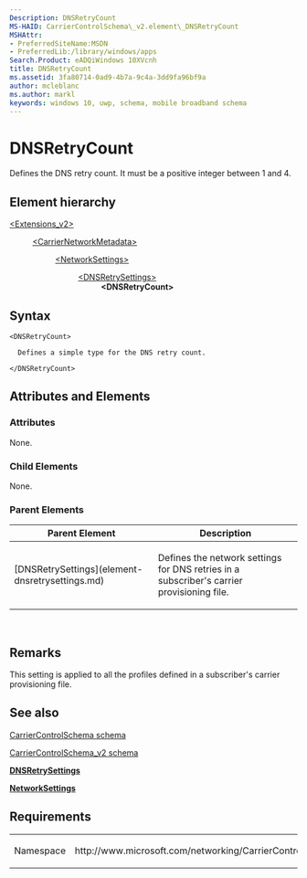 ```yaml
---
Description: DNSRetryCount
MS-HAID: CarrierControlSchema\_v2.element\_DNSRetryCount
MSHAttr:
- PreferredSiteName:MSDN
- PreferredLib:/library/windows/apps
Search.Product: eADQiWindows 10XVcnh
title: DNSRetryCount
ms.assetid: 3fa80714-0ad9-4b7a-9c4a-3dd9fa96bf9a
author: mcleblanc
ms.author: markl
keywords: windows 10, uwp, schema, mobile broadband schema
---
```


# DNSRetryCount


Defines the DNS retry count. It must be a positive integer between 1 and 4.

## Element hierarchy

<dl>
<dt><a href="element-extensions-v2.md">&lt;Extensions_v2&gt;</a></dt>
<dd>
<dl>
<dt><a href="element-carriernetworkmetadata.md">&lt;CarrierNetworkMetadata&gt;</a></dt>
<dd>
<dl>
<dt><a href="element-networksettings.md">&lt;NetworkSettings&gt;</a></dt>
<dd>
<dl>
<dt><a href="element-dnsretrysettings.md">&lt;DNSRetrySettings&gt;</a></dt>
<dd><b>&lt;DNSRetryCount&gt;</b></dd>
</dl>
</dd>
</dl>
</dd>
</dl>
</dd>
</dl>

## Syntax

``` syntax
<DNSRetryCount>

  Defines a simple type for the DNS retry count.

</DNSRetryCount>
```

## Attributes and Elements


### Attributes

None.

### Child Elements

None.

### Parent Elements

<table>
<colgroup>
<col width="50%" />
<col width="50%" />
</colgroup>
<thead>
<tr class="header">
<th>Parent Element</th>
<th>Description</th>
</tr>
</thead>
<tbody>
<tr class="odd">
<td>[DNSRetrySettings](element-dnsretrysettings.md)</td>
<td><p>Defines the network settings for DNS retries in a subscriber's carrier provisioning file.</p></td>
</tr>
</tbody>
</table>

 

## Remarks

This setting is applied to all the profiles defined in a subscriber's carrier provisioning file.

## See also


[CarrierControlSchema schema](https://msdn.microsoft.com/library/windows/apps/hh868312)

[CarrierControlSchema\_v2 schema](schema-root.md)

[**DNSRetrySettings**](element-dnsretrysettings.md)

[**NetworkSettings**](element-networksettings.md)

## Requirements

<table>
<colgroup>
<col width="50%" />
<col width="50%" />
</colgroup>
<tbody>
<tr class="odd">
<td><p>Namespace</p></td>
<td><p>http://www.microsoft.com/networking/CarrierControl/v2</p></td>
</tr>
</tbody>
</table>

 

 



